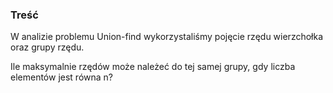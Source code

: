 ### Treść
W analizie problemu Union-find wykorzystaliśmy pojęcie rzędu wierzchołka oraz grupy rzędu. 

Ile maksymalnie rzędów może należeć do tej samej grupy, gdy liczba elementów jest równa n?
